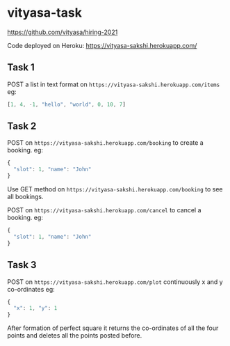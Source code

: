 # vityasa-task
https://github.com/vityasa/hiring-2021


Code deployed on Heroku: https://vityasa-sakshi.herokuapp.com/



## Task 1

POST a list in text format on ```https://vityasa-sakshi.herokuapp.com/items``` 
eg: 
```javascript
[1, 4, -1, "hello", "world", 0, 10, 7]
```



## Task 2


POST on ```https://vityasa-sakshi.herokuapp.com/booking``` to create a booking.
eg:
```javascript
{
  "slot": 1, "name": "John"
}
```
Use GET method on ```https://vityasa-sakshi.herokuapp.com/booking``` to see all bookings.

POST on ```https://vityasa-sakshi.herokuapp.com/cancel``` to cancel a booking.
eg:
```javascript
{
  "slot": 1, "name": "John"
}
```



## Task 3


POST on ```https://vityasa-sakshi.herokuapp.com/plot``` continuously x and y co-ordinates 
eg:
```javascript
{
  "x": 1, "y": 1
}
```
After formation of perfect square it returns the co-ordinates of all the four points and deletes all the points posted before.
